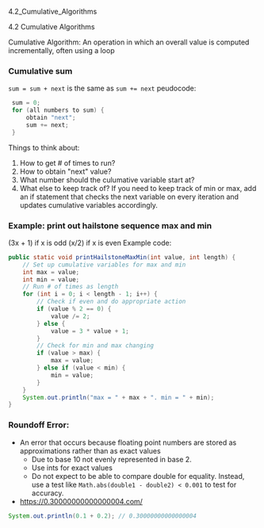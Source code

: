 4.2_Cumulative_Algorithms

4.2 Cumulative Algorithms

Cumulative Algorithm: An operation in which an overall value is computed incrementally, often using a loop
### Cumulative sum
`sum = sum + next` is the same as `sum += next`
peudocode:
```java
 sum = 0;
 for (all numbers to sum) {
	 obtain "next";
	 sum += next;
 }
```
Things to think about:
1. How to get # of times to run?
2. How to obtain "next" value?
3. What number should the culumative variable start at?
4. What else to keep track of? If you need to keep track of min or max, add an if statement that checks the next variable on every iteration and updates cumulative variables accordingly.
### Example: print out hailstone sequence max and min
(3x + 1) if x is odd
(x/2) if x is even
Example code:
```java
public static void printHailstoneMaxMin(int value, int length) {
	// Set up cumulative variables for max and min
	int max = value;
	int min = value;
	// Run # of times as length
	for (int i = 0; i < length - 1; i++) {
		// Check if even and do appropriate action
		if (value % 2 == 0) {
			value /= 2;
		} else {
			value = 3 * value + 1;
		}
		// Check for min and max changing
		if (value > max) {
			max = value;
		} else if (value < min) {
			min = value;
		}
	}
	System.out.println("max = " + max + ". min = " + min);
}
```

### Roundoff Error:
- An error that occurs because floating point numbers are stored as approximations rather than as exact values
	- Due to base 10 not evenly represented in base 2.
	- Use ints for exact values
	- Do not expect to be able to compare double for equality. Instead, use a test like `Math.abs(double1 - double2) < 0.001` to test for accuracy. 
- https://0.30000000000000004.com/
```java
System.out.println(0.1 + 0.2); // 0.30000000000000004
```
